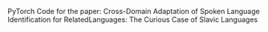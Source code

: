 PyTorch Code for the paper: Cross-Domain Adaptation of Spoken Language Identification for RelatedLanguages: The Curious Case of Slavic Languages
